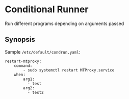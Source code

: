 # Conditional Runner

Run different programs depending on arguments passed

## Synopsis

Sample `/etc/default/condrun.yaml`:

    restart-mtproxy:
        command:
            - sudo systemctl restart MTProxy.service
        when:
            arg1:
              - test
            arg2:
              - test2
